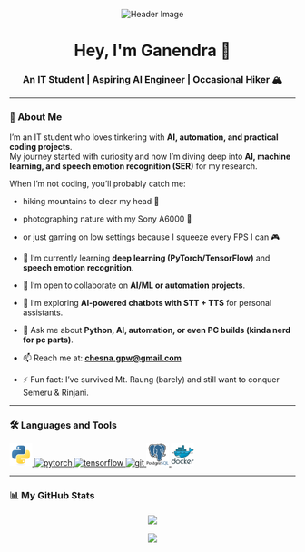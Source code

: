 <p align="center">
  <img src="https://raw.githubusercontent.com/MartinHeinz/MartinHeinz/master/header.png" alt="Header Image" />
</p>

<h1 align="center">Hey, I'm Ganendra 👋</h1>

<h3 align="center">An IT Student | Aspiring AI Engineer | Occasional Hiker 🏔️</h3>

---

### 📝 About Me

I’m an IT student who loves tinkering with **AI, automation, and practical coding projects**.  
My journey started with curiosity and now I’m diving deep into **AI, machine learning, and speech emotion recognition (SER)** for my research.  

When I’m not coding, you’ll probably catch me:  
- hiking mountains to clear my head 🌋  
- photographing nature with my Sony A6000 📸  
- or just gaming on low settings because I squeeze every FPS I can 🎮  

- 🌱 I’m currently learning **deep learning (PyTorch/TensorFlow)** and **speech emotion recognition**.  
- 👯 I’m open to collaborate on **AI/ML or automation projects**.  
- 🤔 I’m exploring **AI-powered chatbots with STT + TTS** for personal assistants.  
- 💬 Ask me about **Python, AI, automation, or even PC builds (kinda nerd for pc parts)**.  
- 📫 Reach me at: **chesna.gpw@gmail.com**  
- ⚡ Fun fact: I’ve survived Mt. Raung (barely) and still want to conquer Semeru & Rinjani.  

---

### 🛠️ Languages and Tools

<p align="left">
  <a href="https://www.python.org" target="_blank" rel="noreferrer">
    <img src="https://raw.githubusercontent.com/devicons/devicon/master/icons/python/python-original.svg" alt="python" width="40" height="40"/>
  </a>
  <a href="https://pytorch.org/" target="_blank" rel="noreferrer">
    <img src="https://www.vectorlogo.zone/logos/pytorch/pytorch-icon.svg" alt="pytorch" width="40" height="40"/>
  </a>
  <a href="https://www.tensorflow.org/" target="_blank" rel="noreferrer">
    <img src="https://www.vectorlogo.zone/logos/tensorflow/tensorflow-icon.svg" alt="tensorflow" width="40" height="40"/>
  </a>
  <a href="https://git-scm.com/" target="_blank" rel="noreferrer">
    <img src="https://www.vectorlogo.zone/logos/git-scm/git-scm-icon.svg" alt="git" width="40" height="40"/>
  </a>
  <a href="https://www.postgresql.org" target="_blank" rel="noreferrer">
    <img src="https://raw.githubusercontent.com/devicons/devicon/master/icons/postgresql/postgresql-original-wordmark.svg" alt="postgresql" width="40" height="40"/>
  </a>
  <a href="https://www.docker.com/" target="_blank" rel="noreferrer">
    <img src="https://raw.githubusercontent.com/devicons/devicon/master/icons/docker/docker-original-wordmark.svg" alt="docker" width="40" height="40"/>
  </a>
</p>

---

### 📊 My GitHub Stats

<p align="center">
  <a href="https://github.com/anuraghazra/github-readme-stats">
    <img align="center" src="https://github-readme-stats.vercel.app/api?username=SedekahIllahi&show_icons=true&theme=dracula&include_all_commits=true&count_private=true"/>
  </a>
</p>
<p align="center">
  <a href="https://github.com/anuraghazra/github-readme-stats">
    <img align="center" src="https://github-readme-stats.vercel.app/api/top-langs/?username=SedekahIllahi&layout=compact&theme=dracula"/>
  </a>
</p>
